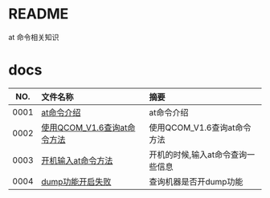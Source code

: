 # README

at 命令相关知识

# docs

NO.|文件名称|摘要
:--:|:--|:--
0001| [at命令介绍](at/0001_at.md) | at命令介绍
0002| [使用QCOM_V1.6查询at命令方法](at/0002_qcom_tool.md) |  使用QCOM_V1.6查询at命令方法
0003| [开机输入at命令方法](at/0003_boot_at.md) |  开机的时候,输入at命令查询一些信息
0004| [dump功能开启失败](at/0004_dumpenable.md) |  查询机器是否开dump功能